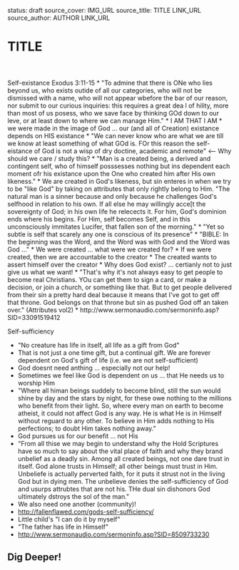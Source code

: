 status: draft
source_cover: IMG_URL
source_title: TITLE
              LINK_URL
source_author: AUTHOR
               LINK_URL

TITLE
=====

<header markdown=1>
</header>




<article markdown=1>
Self-existance
Exodus 3:11-15
* "To admine that there is ONe who lies beyond us, who exists outide of all our categories, who will not be dismissed with a name, who will not appear wbefore the bar of our reason, nor submit to our curious inquiries: this requires a great dea l of hility, more than most of us posess, who we save face by thinking GOd down to our leve, or at least down to where we can manage Him."
* I AM THAT I AM
* we were made in the image of God ... our (and all of Creation) existance depends on HIS existance
* "We can never know who are what we are till we know at least something of what GOd is. FOr this reason the self-eistance of God is not a wisp of dry doctine, academic and remote" <-- Why should we care / study this?
* "Man is a created being, a derived and contingent self, who of himself posssesses nothing but ins dependent each moment ofr his existance upon the One who created him after His own likeness."
* We are created in God's likeness, but sin enteres in when we try to be "like God" by taking on attributes that only rightly belong to Him. "The natural man is a sinner because and only because he challenges God's selfhood in relation to his own. If all else he may willingly acce[t the sovereignty of God; in his own life he relecects it. For him, God's dominion ends where his begins. For Him, self becomes Self, and in this unconsciously immitates Lucifer, that fallen son of the morning."
* "Yet so subtle is self that scarely any one is conscious of its presence"
* "BIBLE: In the beginning was the Word, and the Word was with God and the Word was God ..."
* We were created ... what were we created for?
* If we were created, then we are accountable to the creator
* The created wants to assert himself over the creator
* Why does God exist? ... certianly not to just give us what we want!
* "That's why it's not always easy to get people to become real Christians. YOu can get them to sign a card, or make a decision, or join a church, or something like that. But to get people delivered from their sin a pretty hard deal because it means that I've got to get off that throne. God belongs on that throne but sin as pushed God off an taken over." (Attributes vol2)
* http://www.sermonaudio.com/sermoninfo.asp?SID=33091519412

Self-sufficiency
* "No creature has life in itself, all life as a gift from God"
* That is not just a one time gift, but a continual gift. We are forever dependent on God's gift of life (i.e. we are not self-sufficient)
* God doesnt need anthing ... especially not our help!
* Sometimes we feel like God is dependent on us ... that He needs us to worship Him
* "Where all himan beings suddely to become blind, still the sun would shine by day and the stars by night, for these owe nothing to the millions who benefit from their light. So, where every man on earth to become atheist, it could not affect God is any way. He is what He is in Himself without reguard to any other. To believe in Him adds nothing to His perfections; to doubt Him takes nothing away."
* God pursues us for our benefit ... not His
* "From all thise we may begin to understand why the Hold Scriptures have so much to say about the vital place of faith and why they brand unbelief as a deadly sin. Among all created beings, not one dare trust in itself. God alone trusts in Himself; all other beings must trust in Him. Unbeliefe is actually perverted faith, for it puts it strust not in the living God but in dying men. The unbelieve denies the self-sufficiency of God and usurps attrubtes that are not his. THe dual sin dishonors God ultimately dstroys the sol of the man."
* We also need one another (community)!
* http://fallenflawed.com/gods-self-sufficiency/
* Little child's "I can do it by myself"
* "The father has life in Himself"
* http://www.sermonaudio.com/sermoninfo.asp?SID=8509733230

</article>




<footer markdown=1>

Dig Deeper!
----------

</footer>
